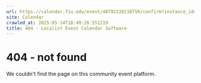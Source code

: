```yaml
---
url: https://calendar.fiu.edu/event/48792228210750/confirm?instance_id=48792228211775&return=https%3A%2F%2Fcalendar.fiu.edu%2Fcalendar%3Fevent_types%255B%255D%3D127583
site: Calendar
crawled_at: 2025-05-14T18:49:26.551219
title: 404 - Localist Event Calendar Software
---
```


# 404 - not found
We couldn't find the page on this community event platform.
